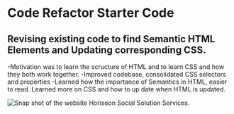 # Code Refactor Starter Code
## Revising existing code to find Semantic HTML Elements and Updating corresponding CSS.

-Motivation was to learn the scructure of HTML and to learn CSS and how they both work together.
-Improved codebase, consolidated CSS selectors and properties
-Learned how the importance of Semantics in HTML, easier to read.  Learned more on CSS and how to
 up date when HTML is updated.  

![Snap shot of the website Horiseon Social Solution Services.](./assets/images/arspeke8.github.io_HTML-GIT-CSS-Challenge_.png)
